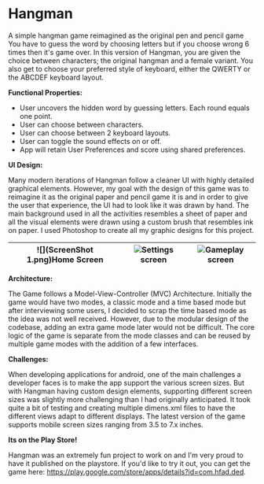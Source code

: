 # **Hangman**

A simple hangman game reimagined as the original pen and pencil game You have to guess the word by choosing letters but if you choose wrong 6 times then it&#39;s game over. In this version of Hangman, you are given the choice between characters; the original hangman and a female variant. You also get to choose your preferred style of keyboard, either the QWERTY or the ABCDEF keyboard layout.

**Functional Properties:**

- User uncovers the hidden word by guessing letters. Each round equals one point.
- User can choose between characters.
- User can choose between 2 keyboard layouts.
- User can toggle the sound effects on or off.
- App will retain User Preferences and score using shared preferences.

**UI Design:**

Many modern iterations of Hangman follow a cleaner UI with highly detailed graphical elements. However, my goal with the design of this game was to reimagine it as the original paper and pencil game it is and in order to give the user that experience, the UI had to look like it was drawn by hand. The main background used in all the activities resembles a sheet of paper and all the visual elements were drawn using a custom brush that resembles ink on paper. I used Photoshop to create all my graphic designs for this project.

| ![](ScreenShot 1.png)Home Screen | ![](RackMultipart20200612-4-i8y1re_html_1c5205105452742a.png)Settings screen | ![](RackMultipart20200612-4-i8y1re_html_37b4df9879e71741.png)Gameplay screen |
| --- | --- | --- |

**Architecture:**

The Game follows a Model-View-Controller (MVC) Architecture. Initially the game would have two modes, a classic mode and a time based mode but after interviewing some users, I decided to scrap the time based mode as the idea was not well received. However, due to the modular design of the codebase, adding an extra game mode later would not be difficult. The core logic of the game is separate from the mode classes and can be reused by multiple game modes with the addition of a few interfaces.

**Challenges:**

When developing applications for android, one of the main challenges a developer faces is to make the app support the various screen sizes. But with Hangman having custom design elements, supporting different screen sizes was slightly more challenging than I had originally anticipated. It took quite a bit of testing and creating multiple dimens.xml files to have the different views adapt to different displays. The latest version of the game supports mobile screen sizes ranging from 3.5 to 7.x inches.

**Its on the Play Store!**

Hangman was an extremely fun project to work on and I&#39;m very proud to have it published on the playstore. If you&#39;d like to try it out, you can get the game here: https://play.google.com/store/apps/details?id=com.hfad.ded.
